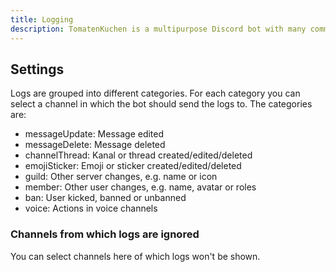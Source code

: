 ```yaml
---
title: Logging
description: TomatenKuchen is a multipurpose Discord bot with many common and innovative features for your server. This page explains the logging system.
---
```


## Settings

Logs are grouped into different categories. For each category you can select a channel in which the bot should send the logs to. The categories are:

- messageUpdate: Message edited
- messageDelete: Message deleted
- channelThread: Kanal or thread created/edited/deleted
- emojiSticker: Emoji or sticker created/edited/deleted
- guild: Other server changes, e.g. name or icon
- member: Other user changes, e.g. name, avatar	or roles
- ban: User kicked, banned or unbanned
- voice: Actions in voice channels

### Channels from which logs are ignored

You can select channels here of which logs won't be shown.
